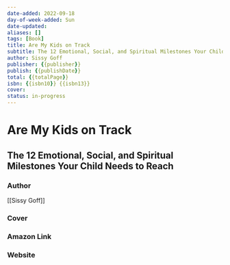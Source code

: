 ```yaml
---
date-added: 2022-09-18
day-of-week-added: Sun
date-updated: 
aliases: []
tags: [Book]
title: Are My Kids on Track
subtitle: The 12 Emotional, Social, and Spiritual Milestones Your Child Needs to Reach
author: Sissy Goff
publisher: {{publisher}}
publish: {{publishDate}}
total: {{totalPage}}
isbn: {{isbn10}} {{isbn13}}
cover: 
status: in-progress
---
```



# Are My Kids on Track
## The 12 Emotional, Social, and Spiritual Milestones Your Child Needs to Reach

### Author
[[Sissy Goff]]

### Cover


### Amazon Link


### Website

